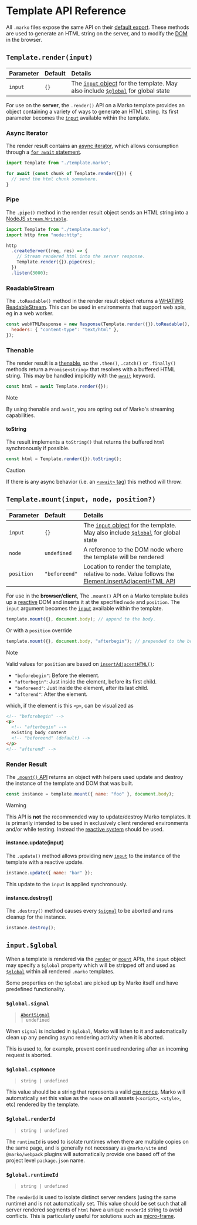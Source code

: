 # Template API Reference

All `.marko` files expose the same API on their [default export](https://developer.mozilla.org/en-US/docs/Web/JavaScript/Reference/Statements/export#using_the_default_export).
These methods are used to generate an HTML string on the server, and to modify the [DOM](https://developer.mozilla.org/en-US/docs/Web/API/Document_Object_Model) in the browser.

## `Template.render(input)`

| Parameter | Default | Details                                                                                                                 |
| :-------- | :------ | :---------------------------------------------------------------------------------------------------------------------- |
| `input`   | `{}`    | The [`input` object](./language.md#input) for the template. May also include [`$global`](#inputglobal) for global state |

For use on the **server**, the `.render()` API on a Marko template provides an object containing a variety of ways to generate an HTML string. Its first parameter becomes the [`input`](./language.md#input) available within the template.

### Async Iterator

The render result contains an [async iterator](https://developer.mozilla.org/en-US/docs/Web/JavaScript/Reference/Iteration_protocols#the_async_iterator_and_async_iterable_protocols), which allows consumption through a [`for await` statement](https://developer.mozilla.org/en-US/docs/Web/JavaScript/Reference/Statements/for-await...of).

```js
import Template from "./template.marko";

for await (const chunk of Template.render({})) {
  // send the html chunk somewhere.
}
```

### Pipe

The `.pipe()` method in the render result object sends an HTML string into a [NodeJS `stream.Writable`](https://nodejs.org/api/stream.html#class-streamwritable).

```js
import Template from "./template.marko";
import http from "node:http";

http
  .createServer((req, res) => {
    // Stream rendered html into the server response.
    Template.render({}).pipe(res);
  })
  .listen(3000);
```

### ReadableStream

The `.toReadable()` method in the render result object returns a [WHATWG ReadableStream](https://developer.mozilla.org/en-US/docs/Web/API/ReadableStream). This can be used in environments that support web apis, eg in a web worker.

```js
const webHTMLResponse = new Response(Template.render({}).toReadable(), {
  headers: { "content-type": "text/html" },
});
```

### Thenable

The render result is a [thenable](https://developer.mozilla.org/en-US/docs/Web/JavaScript/Reference/Global_Objects/Promise#thenables), so the `.then()`, `.catch()` or `.finally()` methods return a `Promise<string>` that resolves with a buffered HTML string. This may be handled implicitly with the [`await`](https://developer.mozilla.org/en-US/docs/Web/JavaScript/Reference/Operators/await) keyword.

```js
const html = await Template.render({});
```

> [!NOTE]
> By using thenable and `await`, you are opting out of Marko's streaming capabilities.

#### toString

The result implements a `toString()` that returns the buffered `html` synchronously if possible.

```js
const html = Template.render({}).toString();
```

> [!CAUTION]
> If there is any async behavior (i.e. an [`<await>` tag](./core-tag.md#await)) this method will throw.

## `Template.mount(input, node, position?)`

| Parameter  | Default       | Details                                                                                                                                                                                       |
| :--------- | :------------ | :-------------------------------------------------------------------------------------------------------------------------------------------------------------------------------------------- |
| `input`    | `{}`          | The [`input` object](./language.md#input) for the template. May also include [`$global`](#inputglobal) for global state                                                                       |
| `node`     | `undefined`   | A reference to the DOM node where the template will be rendered                                                                                                                               |
| `position` | `"beforeend"` | Location to render the template, relative to `node`. Value follows the [Element.insertAdjacentHTML API](https://developer.mozilla.org/en-US/docs/Web/API/Element/insertAdjacentHTML#position) |

For use in the **browser/client**, The `.mount()` API on a Marko template builds up a [reactive](./reactivity.md) DOM and inserts it at the specified `node` and `position`. The `input` argument becomes the [`input`](./language.md#input) available within the template.

```js
template.mount({}, document.body); // append to the body.
```

Or with a `position` override

```js
template.mount({}, document.body, "afterbegin"); // prepended to the body
```

> [!NOTE]
> Valid values for `position` are based on [`insertAdjacentHTML()`](https://developer.mozilla.org/en-US/docs/Web/API/Element/insertAdjacentHTML#position):
>
> - `"beforebegin"`: Before the element.
> - `"afterbegin"`: Just inside the element, before its first child.
> - `"beforeend"`: Just inside the element, after its last child.
> - `"afterend"`: After the element.
>
> which, if the element is this `<p>`, can be visualized as
>
> ```html
> <!-- "beforebegin" -->
> <p>
>   <!-- "afterbegin" -->
>   existing body content
>   <!-- "beforeend" (default) -->
> </p>
> <!-- "afterend" -->
> ```

### Render Result

The [`.mount()` API](#templatemountinput-node-position) returns an object with helpers used update and destroy the instance of the template and DOM that was built.

```js
const instance = template.mount({ name: "foo" }, document.body);
```

> [!Warning]
> This API is **not** the recommended way to update/destroy Marko templates. It is primarily intended to be used in exclusively client rendered environments and/or while testing. Instead the [reactive system](./reactivity.md) should be used.

#### instance.update(input)

The `.update()` method allows providing new [`input`](./language.md#input) to the instance of the template with a reactive update.

```js
instance.update({ name: "bar" });
```

This update to the `input` is applied synchronously.

#### instance.destroy()

The `.destroy()` method causes every [`$signal`](./language.md#signal) to be aborted and runs cleanup for the instance.

```js
instance.destroy();
```

## `input.$global`

When a template is rendered via the [`render`](#templaterenderinput) or [`mount`](#templatemountinput-node-position) APIs, the `input` object may specify a `$global` property which will be stripped off and used as [`$global`](./language.md#global) within all rendered `.marko` templates.

Some properties on the `$global` are picked up by Marko itself and have predefined functionality.

### `$global.signal`

> <code>[AbortSignal](https://developer.mozilla.org/en-US/docs/Web/API/AbortSignal) | undefined</code>

When `signal` is included in `$global`, Marko will listen to it and automatically clean up any pending async rendering activity when it is aborted.

This is used to, for example, prevent continued rendering after an incoming request is aborted.

### `$global.cspNonce`

> `string | undefined`

This value should be a string that represents a valid [csp nonce](https://developer.mozilla.org/en-US/docs/Web/HTML/Global_attributes/nonce). Marko will automatically set this value as the `nonce` on all assets (`<script>`, `<style>`, etc) rendered by the template.

### `$global.renderId`

> `string | undefined`

The `runtimeId` is used to isolate runtimes when there are multiple copies on the same page, and is generally not necessary as `@marko/vite` and `@marko/webpack` plugins will automatically provide one based off of the project level `package.json` name.

### `$global.runtimeId`

> `string | undefined`

The `renderId` is used to isolate distinct server renders (using the same runtime) and is not automatically set. This value should be set such that all server rendered segments of `html` have a unique `renderId` string to avoid conflicts. This is particularly useful for solutions such as [micro-frame](https://github.com/marko-js/micro-frame).
